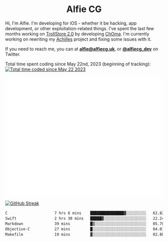 <h1 align="center">Alfie CG</h1>

Hi, I'm Alfie. I'm developing for iOS - whether it be hacking, app development, or other exploitation-related things. I've spent the last few months working on [TrollStore 2.0](https://github.com/opa334/TrollStore) by developing [ChOma](https://github.com/opa334/ChOma). I'm currently working on rewriting my [Achilles](https://github.com/alfiecg24/Achilles) project and fixing some issues with it.

If you need to reach me, you can at **alfie@alfiecg.uk**, or **[@alfiecg_dev](https://twitter.com/alfiecg_dev)** on Twitter.

Total time spent coding since May 22nd, 2023 (beginning of tracking): <a href="https://wakatime.com/@61592169-b9cf-4af8-b6fa-8ac7d4369b01"><img src="https://wakatime.com/badge/user/61592169-b9cf-4af8-b6fa-8ac7d4369b01.svg" alt="Total time coded since May 22 2023" /></a>


<img align="center" src="/github-metrics.svg" alt="Metrics" width="500">

[![GitHub Streak](https://streak-stats.demolab.com/?user=alfiecg24)](https://git.io/streak-stats)

<!--START_SECTION:waka-->

```txt
C                     7 hrs 6 mins    ███████████████▓░░░░░░░░░   62.82 %
Swift                 2 hrs 30 mins   █████▓░░░░░░░░░░░░░░░░░░░   22.24 %
Markdown              39 mins         █▒░░░░░░░░░░░░░░░░░░░░░░░   05.78 %
Objective-C           27 mins         █░░░░░░░░░░░░░░░░░░░░░░░░   04.01 %
Makefile              19 mins         ▓░░░░░░░░░░░░░░░░░░░░░░░░   02.80 %
```

<!--END_SECTION:waka-->
